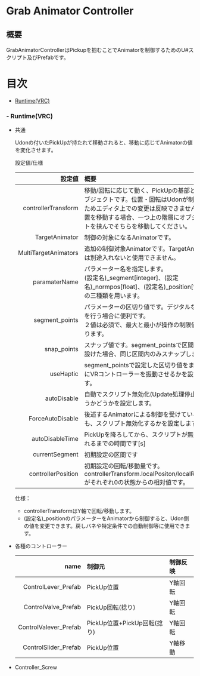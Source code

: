 # Grab Animator Controller
## 概要
GrabAnimatorControllerはPickupを掴むことでAnimatorを制御するためのU#スクリプト及びPrefabです。

# 目次
- [Runtime(VRC)](#--runtimevrc)

### - Runtime(VRC)
- 共通
    
    Udonの付いたPickUpが持たれて移動されると、移動に応じてAnimatorの値を変化させます。
    
    
    <summary>設定値/仕様</summary>
    
    |設定値|概要|
    |---:|:---|
    controllerTransform|移動/回転に応じて動く、PickUpの基部となるオブジェクトです。位置・回転はUdonが制御するためエディタ上での変更は反映できません。位置を移動する場合、一つ上の階層にオブジェクトを挟んでそちらを移動してください。
    TargetAnimator|制御の対象になるAnimatorです。
    MultiTargetAnimators|追加の制御対象Animatorです。TargetAnimatorは別途入れないと使用できません。
    paramaterName|パラメーター名を指定します。<br>(設定名)_segment[integer]、(設定名)_normpos[float]、(設定名)_position[float]の三種類を用います。
    segment_points|パラメーターの区切り値です。デジタルな制御を行う場合に便利です。<br>２値は必須で、最大と最小が操作の制限値になります。
    snap_points|スナップ値です。segment_pointsで区間を複数設けた場合、同じ区間内のみスナップします。
    useHaptic|segment_pointsで設定した区切り値をまたぐ際にVRコントローラーを振動させるかを設定します。
    autoDisable|自動でスクリプト無効化(Update処理停止)を行うかどうかを設定します。
    ForceAutoDisable|後述するAnimatorによる制御を受けている場合も、スクリプト無効化するかを設定します。
    autoDisableTime|PickUpを降ろしてから、スクリプトが無効化されるまでの時間です[s]
    currentSegment|初期設定の区間です
    controllerPosition|初期設定の回転/移動量です。controllerTransform.localPositon/localRotationがそれぞれ0の状態からの相対値です。

    仕様：
    - controllerTransformはY軸で回転/移動します。
    - (設定名)_positionのパラメーターをAnimatorから制御すると、Udon側の値を変更できます。戻しバネや特定条件での自動制御等に使用できます。
- 各種のコントローラー

    |name|制御元|制御反映|
    |---:|:---|:---|
    ControlLever_Prefab|PickUp位置|Y軸回転
    ControlValve_Prefab|PickUp回転(捻り)|Y軸回転
    ControlValever_Prefab|PickUp位置+PickUp回転(捻り)|Y軸回転
    ControlSlider_Prefab|PickUp位置|Y軸移動

- Controller_Screw
    